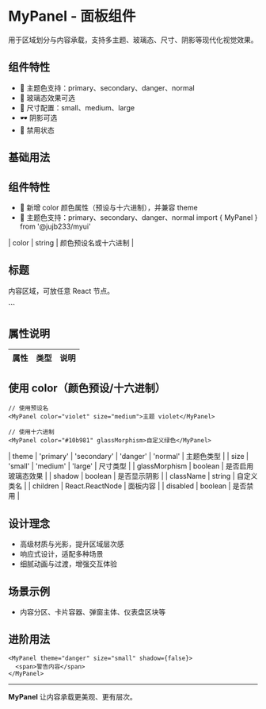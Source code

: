# MyPanel - 面板组件

用于区域划分与内容承载，支持多主题、玻璃态、尺寸、阴影等现代化视觉效果。

## 组件特性
- 🎨 主题色支持：primary、secondary、danger、normal
- 🌟 玻璃态效果可选
- 📏 尺寸配置：small、medium、large
- 🕶️ 阴影可选
- 🚫 禁用状态

## 基础用法
## 组件特性
- 🎨 新增 color 颜色属性（预设与十六进制），并兼容 theme
- 🎨 主题色支持：primary、secondary、danger、normal
import { MyPanel } from '@jujb233/myui'

<MyPanel theme="primary" size="large" glassMorphism>
| color          | string                                    | 颜色预设名或十六进制 |
  <h2>标题</h2>
  <p>内容区域，可放任意 React 节点。</p>
</MyPanel>
```

## 属性说明
| 属性           | 类型                                      | 说明                 |
|----------------|-------------------------------------------|----------------------|

## 使用 color（颜色预设/十六进制）
```tsx
// 使用预设名
<MyPanel color="violet" size="medium">主题 violet</MyPanel>

// 使用十六进制
<MyPanel color="#10b981" glassMorphism>自定义绿色</MyPanel>
```
| theme          | 'primary' \| 'secondary' \| 'danger' \| 'normal' | 主题色类型           |
| size           | 'small' \| 'medium' \| 'large'            | 尺寸类型             |
| glassMorphism  | boolean                                   | 是否启用玻璃态效果   |
| shadow         | boolean                                   | 是否显示阴影         |
| className      | string                                    | 自定义类名           |
| children       | React.ReactNode                           | 面板内容             |
| disabled       | boolean                                   | 是否禁用             |

## 设计理念
- 高级材质与光影，提升区域层次感
- 响应式设计，适配多种场景
- 细腻动画与过渡，增强交互体验

## 场景示例
- 内容分区、卡片容器、弹窗主体、仪表盘区块等

## 进阶用法
```tsx
<MyPanel theme="danger" size="small" shadow={false}>
  <span>警告内容</span>
</MyPanel>
```

---

**MyPanel** 让内容承载更美观、更有层次。